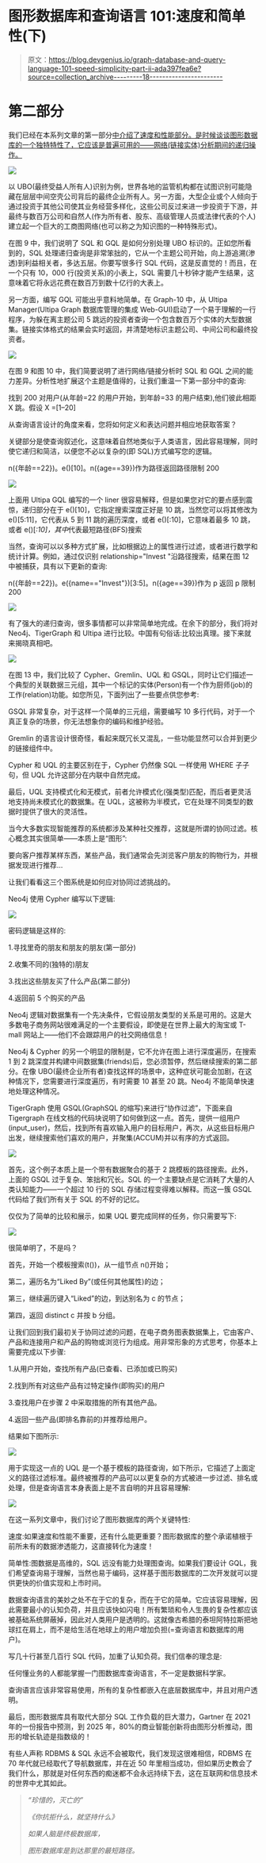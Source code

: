 # 图形数据库和查询语言 101:速度和简单性(下)

> 原文：<https://blog.devgenius.io/graph-database-and-query-language-101-speed-simplicity-part-ii-ada397fea6e?source=collection_archive---------18----------------------->

# 第二部分

我们已经在本系列文章的第一部分[中介绍了速度和性能部分。是时候谈谈图形数据库的一个独特特性了，它应该是普遍可用的——网络(链接实体)分析期间的递归操作。](https://medium.com/@RickySun/graph-database-and-query-language-101-speed-simplicity-f8ca7e600ec7)

![](img/eb10be59a228673015a9f2404412a7fc.png)

以 UBO(最终受益人所有人)识别为例，世界各地的监管机构都在试图识别可能隐藏在层层中间空壳公司背后的最终企业所有人。另一方面，大型企业或个人倾向于通过投资于其他公司使其业务经营多样化，这些公司反过来进一步投资于下游，并最终与数百万公司和自然人(作为所有者、股东、高级管理人员或法律代表的个人)建立起一个巨大的工商图网络(也可以称之为知识图的一种特殊形式)。

在图 9 中，我们说明了 SQL 和 GQL 是如何分别处理 UBO 标识的。正如您所看到的，SQL 处理递归查询是非常笨拙的，它从一个主题公司开始，向上游追溯(渗透)到利益相关者，多达五层。你要写很多行 SQL 代码，这是反直觉的！而且，在一个只有 10，000 行(投资关系)的小表上，SQL 需要几十秒钟才能产生结果，这意味着它将永远花费在数百万到数十亿行的大表上。

另一方面，编写 GQL 可能出乎意料地简单。在 Graph-10 中，从 Ultipa Manager(Ultipa Graph 数据库管理的集成 Web-GUI)启动了一个易于理解的一行程序，为躲在离主题公司 5 跳远的投资者查询一个包含数百万个实体的大型数据集。链接实体格式的结果会实时返回，并清楚地标识主题公司、中间公司和最终投资者。

![](img/6b737519a04968f5c357d2d2aa2a7611.png)

在图 9 和图 10 中，我们简要说明了进行网络/链接分析时 SQL 和 GQL 之间的能力差异。分析性地扩展这个主题是值得的，让我们重温一下第一部分中的查询:

找到 200 对用户(从年龄=22 的用户开始，到年龄=33 的用户结束),他们彼此相距 X 跳。假设 X =[1–20]

从查询语言设计的角度来看，您将如何定义和表达问题并相应地获取答案？

关键部分是使查询叙述化，这意味着自然地类似于人类语言，因此容易理解，同时使它递归和简洁，以便您不必以复杂的(即 SQL)方式编写您的逻辑。

n({年龄==22})。e()[10]。n({age==39})作为路径返回路径限制 200

![](img/284684a6215164cff20fd7013e9ba3fd.png)

上面用 Ultipa GQL 编写的一个 liner 很容易解释，但是如果您对它的要点感到震惊，递归部分在于 e()[10]，它指定搜索深度正好是 10 跳，当然您可以将其修改为 e()[5:11]，它代表从 5 到 11 跳的遍历深度，或者 e()[:10]，它意味着最多 10 跳，或者 e()[*:10]，其中*代表最短路径(BFS)搜索

当然，查询可以以多种方式扩展，比如根据边上的属性进行过滤，或者进行数学和统计计算。例如，通过仅识别 relationship="Invest "沿路径搜索，结果在图 12 中被捕获，具有以下更新的查询:

n({年龄==22})。e({name=="Invest"})[3:5]。n({age==39})作为 p 返回 p 限制 200

![](img/1dff6c206139de4bd8f9cf93c3e176df.png)

有了强大的递归查询，很多事情都可以非常简单地完成。在余下的部分，我们将对 Neo4j、TigerGraph 和 Ultipa 进行比较。中国有句俗话:比较出真理。接下来就来揭晓真相吧。

![](img/c173414f32c8f6a41eb8679a92ccbce1.png)

在图 13 中，我们比较了 Cypher、Gremlin、UQL 和 GSQL，同时让它们描述一个典型的关联数据三元组，其中一个标记的实体(Person)有一个作为厨师(job)的工作(relation)功能。如您所见，下面列出了一些要点供您参考:

GSQL 非常复杂，对于这样一个简单的三元组，需要编写 10 多行代码，对于一个真正复杂的场景，你无法想象你的编码和维护经验。

Gremlin 的语言设计很奇怪，看起来既冗长又混乱，一些功能显然可以合并到更少的链接组件中。

Cypher 和 UQL 的主要区别在于，Cypher 仍然像 SQL 一样使用 WHERE 子子句，但 UQL 允许这部分在内联中自然完成。

最后，UQL 支持模式化和无模式，前者允许模式化(强类型)匹配，而后者更灵活地支持尚未模式化的数据集。在 UQL，这被称为半模式，它在处理不同类型的数据时提供了很大的灵活性。

当今大多数实现智能推荐的系统都涉及某种社交推荐，这就是所谓的协同过滤。核心概念其实很简单——本质上是“图形”:

要向客户推荐某样东西，某些产品，我们通常会先浏览客户朋友的购物行为，并根据发现进行推荐…

让我们看看这三个图系统是如何应对协同过滤挑战的。

Neo4j 使用 Cypher 编写以下逻辑:

![](img/e28e6abb758cbc089ce7eb50f0602070.png)

密码逻辑是这样的:

1.寻找里奇的朋友和朋友的朋友(第一部分)

2.收集不同的(独特的)朋友

3.找出这些朋友买了什么产品(第二部分)

4.返回前 5 个购买的产品

Neo4j 逻辑对数据集有一个先决条件，它假设朋友类型的关系是可用的。这是大多数电子商务网站很难满足的一个主要假设，即使是在世界上最大的淘宝或 T-mall 网站上——他们不会跟踪用户的社交网络信息！

Neo4j & Cypher 的另一个明显的限制是，它不允许在图上进行深度遍历，在搜索 1 到 2 跳深度并构建中间数据集(friends)后，您必须暂停，然后继续搜索的第二部分。在像 UBO(最终企业所有者)查找这样的场景中，这种症状可能会加剧，在这种情况下，您需要进行深度遍历，有时需要 10 甚至 20 跳。Neo4j 不能简单快速地处理这种情况。

TigerGraph 使用 GSQL(GraphSQL 的缩写)来进行“协作过滤”，下面来自 Tigergraph 在线文档的代码块说明了如何做到这一点。首先，提供一组用户(input_user)，然后，找到所有喜欢输入用户的目标用户，再次，从这些目标用户出发，继续搜索他们喜欢的用户，并聚集(ACCUM)并以有序的方式返回。

![](img/8ee46ff11275b045079e9e7bf101fcdd.png)

首先，这个例子本质上是一个带有数据聚合的基于 2 跳模板的路径搜索。此外，上面的 GSQL 过于复杂、笨拙和冗长。SQL 的一个主要缺点是它消耗了大量的人类认知能力——一个超过 10 行的 SQL 存储过程变得难以解释。而这一簇 GSQL 代码给了我们所有关于 SQL 的不好的记忆。

仅仅为了简单的比较和展示，如果 UQL 要完成同样的任务，你只需要写下:

![](img/ec0b182a53d29e37e2199bd21f471eb0.png)

很简单明了，不是吗？

首先，开始一个模板搜索(t())，从一组节点 n()开始；

第二，遍历名为“Liked By”(或任何其他属性)的边；

第三，继续遍历键入“Liked”的边，到达别名为 c 的节点；

第四，返回 distinct c 并按 b 分组。

让我们回到我们最初关于协同过滤的问题，在电子商务图表数据集上，它由客户、产品和连接用户和产品的购物或浏览行为组成。用非常形象的方式思考，你基本上需要完成以下步骤:

1.从用户开始，查找所有产品(已查看、已添加或已购买)

2.找到所有对这些产品有过特定操作(即购买)的用户

3.查找用户在步骤 2 中采取措施的所有其他产品。

4.返回一些产品(即排名靠前的)并推荐给用户。

结果如下图所示:

![](img/5f80f9cefdceea4f49c8a43ed18a1963.png)

用于实现这一点的 UQL 是一个基于模板的路径查询，如下所示，它描述了上面定义的路径过滤标准。最终被推荐的产品可以以更复杂的方式被进一步过滤、排名或处理，但是查询语言本身表面上是不言自明的并且容易理解:

![](img/fe8bd42100c1b95bd3d39af30177eea6.png)

在这一系列文章中，我们讨论了图形数据库的两个关键特性:

速度:如果速度和性能不重要，还有什么能更重要？图形数据库的整个承诺植根于前所未有的数据渗透能力，这直接转化为速度！

简单性:图数据是高维的，SQL 远没有能力处理图查询。如果我们要设计 GQL，我们希望查询易于理解，当然也易于编码，这样基于图形数据库的二次开发就可以提供更快的价值实现和上市时间。

数据查询语言的美妙之处不在于它的复杂，而在于它的简单。它应该容易理解，因此需要最小的认知负荷，并且应该快如闪电！所有繁琐和令人生畏的复杂性都应该被基础系统屏蔽掉，因此对人类用户是透明的。这就像古希腊的泰坦阿特拉斯把地球扛在肩上，而不是给生活在地球上的用户增加负担(=查询语言和数据库的用户)。

写几十行甚至几百行 SQL 代码，加重了认知负荷。我们信奉的理念是:

任何懂业务的人都能掌握一门图数据库查询语言，不一定是数据科学家。

查询语言应该非常容易使用，所有的复杂性都嵌入在底层数据库中，并且对用户透明。

最后，图形数据库具有取代大部分 SQL 工作负载的巨大潜力，Gartner 在 2021 年的一份报告中预测，到 2025 年，80%的商业智能创新将由图形分析推动，图形的增长轨迹是指数级的！

有些人声称 RDBMS & SQL 永远不会被取代，我们发现这很难相信，RDBMS 在 70 年代就已经取代了导航数据库，并在近 50 年里相当成功，但如果历史教会了我们什么，那就是对任何东西的痴迷都不会永远持续下去，这在互联网和信息技术的世界中尤其如此。

> *“珍惜的，灭亡的”*
> 
> *《你抗拒什么，就坚持什么》*
> 
> *如果人脑是终极数据库，*
> 
> *图形数据库是到达那里的最短路径。*